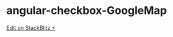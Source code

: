 # angular-checkbox-GoogleMap

[Edit on StackBlitz ⚡️](https://stackblitz.com/edit/angular-ivy-wrmf3m)